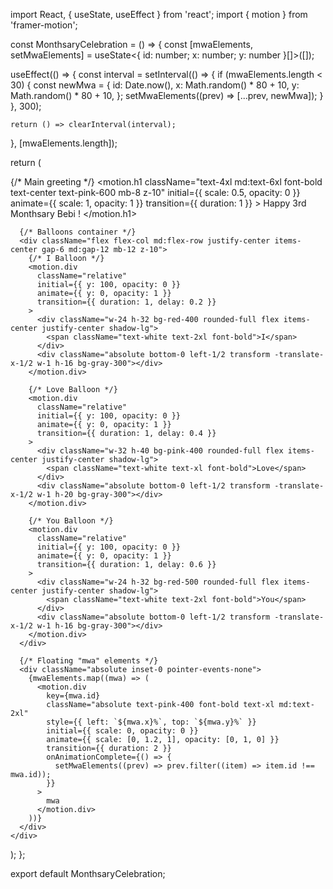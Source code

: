 import React, { useState, useEffect } from 'react';
import { motion } from 'framer-motion';

const MonthsaryCelebration = () => {
  const [mwaElements, setMwaElements] = useState<{ id: number; x: number; y: number }[]>([]);

  useEffect(() => {
    const interval = setInterval(() => {
      if (mwaElements.length < 30) {
        const newMwa = {
          id: Date.now(),
          x: Math.random() * 80 + 10,
          y: Math.random() * 80 + 10,
        };
        setMwaElements((prev) => [...prev, newMwa]);
      }
    }, 300);

    return () => clearInterval(interval);
  }, [mwaElements.length]);

  return (
    <div className="min-h-screen bg-gradient-to-b from-pink-100 to-red-100 flex flex-col items-center justify-center p-4 relative overflow-hidden">
      {/* Main greeting */}
      <motion.h1 
        className="text-4xl md:text-6xl font-bold text-center text-pink-600 mb-8 z-10"
        initial={{ scale: 0.5, opacity: 0 }}
        animate={{ scale: 1, opacity: 1 }}
        transition={{ duration: 1 }}
      >
        Happy 3rd Monthsary Bebi !
      </motion.h1>

      {/* Balloons container */}
      <div className="flex flex-col md:flex-row justify-center items-center gap-6 md:gap-12 mb-12 z-10">
        {/* I Balloon */}
        <motion.div
          className="relative"
          initial={{ y: 100, opacity: 0 }}
          animate={{ y: 0, opacity: 1 }}
          transition={{ duration: 1, delay: 0.2 }}
        >
          <div className="w-24 h-32 bg-red-400 rounded-full flex items-center justify-center shadow-lg">
            <span className="text-white text-2xl font-bold">I</span>
          </div>
          <div className="absolute bottom-0 left-1/2 transform -translate-x-1/2 w-1 h-16 bg-gray-300"></div>
        </motion.div>

        {/* Love Balloon */}
        <motion.div
          className="relative"
          initial={{ y: 100, opacity: 0 }}
          animate={{ y: 0, opacity: 1 }}
          transition={{ duration: 1, delay: 0.4 }}
        >
          <div className="w-32 h-40 bg-pink-400 rounded-full flex items-center justify-center shadow-lg">
            <span className="text-white text-xl font-bold">Love</span>
          </div>
          <div className="absolute bottom-0 left-1/2 transform -translate-x-1/2 w-1 h-20 bg-gray-300"></div>
        </motion.div>

        {/* You Balloon */}
        <motion.div
          className="relative"
          initial={{ y: 100, opacity: 0 }}
          animate={{ y: 0, opacity: 1 }}
          transition={{ duration: 1, delay: 0.6 }}
        >
          <div className="w-24 h-32 bg-red-500 rounded-full flex items-center justify-center shadow-lg">
            <span className="text-white text-2xl font-bold">You</span>
          </div>
          <div className="absolute bottom-0 left-1/2 transform -translate-x-1/2 w-1 h-16 bg-gray-300"></div>
        </motion.div>
      </div>

      {/* Floating "mwa" elements */}
      <div className="absolute inset-0 pointer-events-none">
        {mwaElements.map((mwa) => (
          <motion.div
            key={mwa.id}
            className="absolute text-pink-400 font-bold text-xl md:text-2xl"
            style={{ left: `${mwa.x}%`, top: `${mwa.y}%` }}
            initial={{ scale: 0, opacity: 0 }}
            animate={{ scale: [0, 1.2, 1], opacity: [0, 1, 0] }}
            transition={{ duration: 2 }}
            onAnimationComplete={() => {
              setMwaElements((prev) => prev.filter((item) => item.id !== mwa.id));
            }}
          >
            mwa
          </motion.div>
        ))}
      </div>
    </div>
  );
};

export default MonthsaryCelebration;
